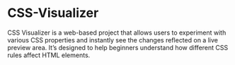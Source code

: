 # CSS-Visualizer
CSS Visualizer is a web-based project that allows users to experiment with various CSS properties and instantly see the changes reflected on a live preview area. It’s designed to help beginners understand how different CSS rules affect HTML elements.
